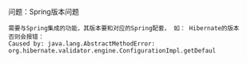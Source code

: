 
问题：Spring版本问题

	需要与Spring集成的功能，其版本要和对应的Spring配套， 如： Hibernate的版本
	否则会报错：
	Caused by: java.lang.AbstractMethodError: org.hibernate.validator.engine.ConfigurationImpl.getDefaul

	
